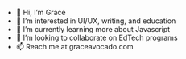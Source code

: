 - 👋 Hi, I’m Grace
- 👀 I’m interested in UI/UX, writing, and education
- 🌱 I’m currently learning more about Javascript
- 💞️ I’m looking to collaborate on EdTech programs
- 📫 Reach me at graceavocado.com

<!---
grle/grle is a ✨ special ✨ repository because its `README.md` (this file) appears on your GitHub profile.
You can click the Preview link to take a look at your changes.
--->
